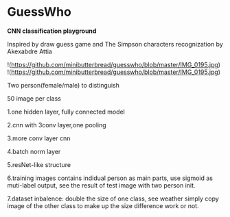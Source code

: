 # GuessWho
**CNN classification playground**

Inspired by draw guess game and The Simpson characters recognization by Akexabdre Attia

!(https://github.com/minibutterbread/guesswho/blob/master/IMG_0195.jpg)
!(https://github.com/minibutterbread/guesswho/blob/master/IMG_0195.jpg)





Two person(female/male) to distinguish

50 image per class

1.one hidden layer, fully connected model

2.cnn with 3conv layer,one pooling

3.more conv layer cnn

4.batch norm layer

5.resNet-like structure


6.training images contains indidual person as main parts, use sigmoid as muti-label output, see the result of test image with two person init.

7.dataset inbalence: double the size of one class, see weather simply copy image of the other class to make up the size difference work or not.
